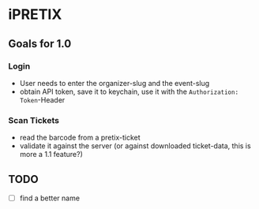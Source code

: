 # iPRETIX

## Goals for 1.0

### Login
- User needs to enter the organizer-slug and the event-slug
- obtain API token, save it to keychain, use it with the `Authorization: Token`-Header

### Scan Tickets
- read the barcode from a pretix-ticket
- validate it against the server (or against downloaded ticket-data, this is more a 1.1 feature?)

## TODO

- [ ] find a better name
